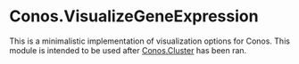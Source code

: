 # Conos.VisualizeGeneExpression

This is a minimalistic implementation of visualization options for Conos. This module is intended to be used after [Conos.Cluster](https://github.com/genepattern/Conos.Cluster) has been ran.
